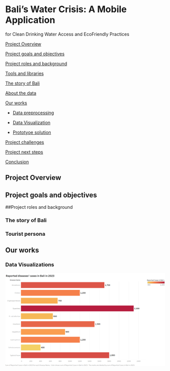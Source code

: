 # Bali’s Water Crisis: A Mobile Application
for Clean Drinking Water Access and EcoFriendly Practices

[Project Overview](#project-overview)

[Project goals and objectives](#project-goals-and-objectives)

[Project roles and background](#project-roles-and-background)

[Tools and libraries](#️-tools-and-libraries)

[The story of Bali](#the-story-of-bali)

[About the data](#about-the-data)

[Our works](#our-works)

- [Data preprocessing](#data-preproccessing)

- [Data Visualization](#data-visualization)

- [Prototyoe solution](#prototype-solution)

[Project challenges](#project-challenges)

[Project next steps](#project-next-steps)

[Conclusion](#conclusion)

## Project Overview

## Project goals and objectives

##Project roles and background

### The story of Bali

### Tourist persona

## Our works

### Data Visualizations

![Bali Visualization](Visualization/BALI.png)
